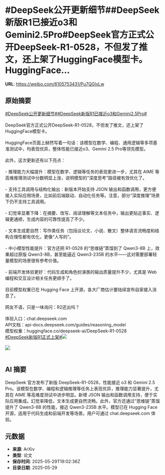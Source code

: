 # #DeepSeek公开更新细节##DeepSeek新版R1已接近o3和Gemini2.5Pro#DeepSeek官方正式公开DeepSeek-R1-0528，不但发了推文，还上架了HuggingFace模型卡。HuggingFace...

**URL**: https://weibo.com/6105753431/Pu7QGlxLw

## 原始摘要

<a href="https://m.weibo.cn/search?containerid=231522type%3D1%26t%3D10%26q%3D%23DeepSeek%E5%85%AC%E5%BC%80%E6%9B%B4%E6%96%B0%E7%BB%86%E8%8A%82%23&amp;extparam=%23DeepSeek%E5%85%AC%E5%BC%80%E6%9B%B4%E6%96%B0%E7%BB%86%E8%8A%82%23" data-hide=""><span class="surl-text">#DeepSeek公开更新细节#</span></a><a href="https://m.weibo.cn/search?containerid=231522type%3D1%26t%3D10%26q%3D%23DeepSeek%E6%96%B0%E7%89%88R1%E5%B7%B2%E6%8E%A5%E8%BF%91o3%E5%92%8CGemini2.5Pro%23&amp;extparam=%23DeepSeek%E6%96%B0%E7%89%88R1%E5%B7%B2%E6%8E%A5%E8%BF%91o3%E5%92%8CGemini2.5Pro%23" data-hide=""><span class="surl-text">#DeepSeek新版R1已接近o3和Gemini2.5Pro#</span></a><br><br>DeepSeek官方正式公开DeepSeek-R1-0528，不但发了推文，还上架了HuggingFace模型卡。<br><br>HuggingFace页面上赫然写着一句话：该模型在数学、编程、通用逻辑等多项基准测试中，均表现优异，整体性能已接近o3、Gemini 2.5 Pro等领先模型。<br><br>此外，这次更新还有以下亮点：<br><br>- 推理能力大幅提升：模型在数学、逻辑等任务的表现更进一步，尤其在 AIME 等高难推理测试中分数明显上涨，说明模型的“深度思考”路径被有效优化了。<br><br>- 支持工具调用与结构化输出：新版本开始支持 JSON 输出和函数调用，更方便接入实际应用场景，比如前后端联动、自动化任务等。注意，部分“深度推理”场景下仍不支持工具调用。<br><br>- 幻觉率显著下降：在摘要、改写、阅读理解等文本任务中，输出更贴近事实、逻辑更通顺，生成内容的可靠性提高了不少。<br><br>- 文本生成更自然：写作类任务（包括议论文、小说、散文）整体语言流畅度和结构合理性都有优化，更像“人写的”。<br><br>- 中小模型性能提升：官方还把 R1-0528 的“思维链”蒸馏到了 Qwen3-8B 上，效果超过原版 Qwen3-8B，甚至能逼近 Qwen3-235B 的水平——这对需要部署轻量模型的场景很有参考价值。<br><br>- 前端开发体验更好：代码生成和角色扮演类的输出质量提升不少，尤其是 Web 编程和交互设计相关任务更顺手了。<br><br>目前模型权重已在 Hugging Face 上开源，各大厂商估计要陆续宣布自家接入消息了。<br><br>网友不语，只是一味询问：R2还出吗？<br><br>体验入口：chat.deepseek.com<br>API文档：api-docs.deepseek.com/guides/reasoning_model<br>模型权重：huggingface.co/deepseek-ai/DeepSeek-R1-0528<br><a href="https://m.weibo.cn/search?containerid=231522type%3D1%26t%3D10%26q%3D%23DeepSeek%E6%96%B0%E7%89%88R1%E6%AD%A3%E5%BC%8F%E4%B8%8A%E6%9E%B6%23&amp;extparam=%23DeepSeek%E6%96%B0%E7%89%88R1%E6%AD%A3%E5%BC%8F%E4%B8%8A%E6%9E%B6%23" data-hide=""><span class="surl-text">#DeepSeek新版R1正式上架#</span></a><img style="" src="https://tvax3.sinaimg.cn/large/006Fd7o3ly1i1wu5fk061j30jr0cgjv2.jpg" referrerpolicy="no-referrer"><br><br><img style="" src="https://tvax2.sinaimg.cn/large/006Fd7o3ly1i1wu5abzbxj30os0ltgut.jpg" referrerpolicy="no-referrer"><br><br>

## AI 摘要

DeepSeek 官方发布了新版 DeepSeek-R1-0528，性能接近 o3 和 Gemini 2.5 Pro。该模型在数学、编程和逻辑推理等任务上表现优异，推理能力显著提升，尤其在 AIME 等高难度测试中进步明显。新增 JSON 输出和函数调用支持，便于实际应用集成。幻觉率降低，文本生成更自然流畅。此外，官方还通过“思维链”蒸馏提升了 Qwen3-8B 的性能，接近 Qwen3-235B 水平。模型已在 Hugging Face 开源，适用于代码生成和前端开发等场景。用户可通过 chat.deepseek.com 体验。

## 元数据

- **来源**: ArXiv
- **类型**: 论文
- **保存时间**: 2025-05-29T19:02:36Z
- **目录日期**: 2025-05-29
